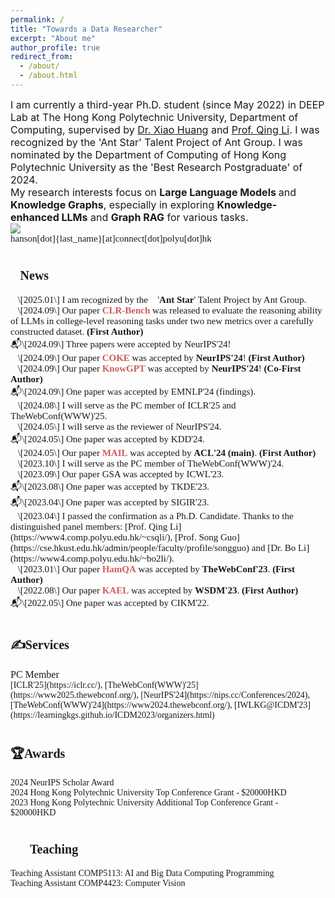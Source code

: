 ```yaml
---
permalink: /
title: "Towards a Data Researcher"
excerpt: "About me"
author_profile: true
redirect_from: 
  - /about/
  - /about.html
---
```


<span style="font-size: 16px; font: bold">I am currently a third-year Ph.D. student (since May 2022) in DEEP Lab at The Hong Kong Polytechnic University, Department of Computing, supervised by [Dr. Xiao Huang](https://www4.comp.polyu.edu.hk/~xiaohuang/index.html) and [Prof. Qing Li](https://www4.comp.polyu.edu.hk/~csqli/). I was recognized by the 'Ant Star' Talent Project of Ant Group. I was nominated by the Department of Computing of Hong Kong Polytechnic University as the 'Best Research Postgraduate' of 2024.<br> 
My research interests focus on <b>Large Language Models </b> and <b>Knowledge Graphs</b>, especially in exploring <b>Knowledge-enhanced LLMs</b> and <b>Graph RAG</b> for various tasks.</span><br>
![](https://img.shields.io/badge/Contact-Welcome-blue)<br>
<span style="font-family: Consolas; font-size: 15px; font:bold">hanson[dot]{last_name}[at]connect[dot]polyu[dot]hk</span>
<h1><span style="font-size: 20px; font-family: Consolas; font: bold">📰News</span></h1>
<span style="font-family: Consolas; font-size: 15px; font: bold">🚩\[2025.01\] I am recognized by the 🌟'<b>Ant Star</b>' Talent Project by Ant Group.</span><br>
<span style="font-family: Consolas; font-size: 15px; font: bold">📜\[2024.09\] Our paper <b><span style="color: #CD5C5C">CLR-Bench</span></b> was released to evaluate the reasoning ability of LLMs in college-level reasoning tasks under two new metrics over a carefully constructed dataset. <b>(First Author)</b></span><br>
<span style="font-family: Consolas; font-size: 15px; font: bold">📬\[2024.09\] Three papers were accepted by NeurIPS'24! 🎇</span><br>
<span style="font-family: Consolas; font-size: 15px; font: bold">📜\[2024.09\] Our paper <b><span style="color: #CD5C5C">COKE</span></b> was accepted by <b>NeurIPS'24</b>! <b>(First Author)</b></span><br>
<span style="font-family: Consolas; font-size: 15px; font: bold">📜\[2024.09\] Our paper <b><span style="color: #CD5C5C">KnowGPT</span></b> was accepted by <b>NeurIPS'24</b>! <b>(Co-First Author)</b></span><br>
<span style="font-family: Consolas; font-size: 15px; font: bold">📬\[2024.09\] One paper was accepted by EMNLP'24 (findings). </span><br>
<span style="font-family: Consolas; font-size: 15px; font: bold">🔎\[2024.08\] I will serve as the PC member of ICLR'25 and TheWebConf(WWW)'25.</span><br>
<span style="font-family: Consolas; font-size: 15px; font: bold">🔎\[2024.05\] I will serve as the reviewer of NeurIPS'24.</span><br>
<span style="font-family: Consolas; font-size: 15px; font: bold">📬\[2024.05\] One paper was accepted by KDD'24. </span><br>
<span style="font-family: Consolas; font-size: 15px; font: bold">📜\[2024.05\] Our paper <b><span style="color: #CD5C5C">MAIL</span></b> was accepted by <b>ACL'24 (main)</b>. <b>(First Author)</b></span><br>
<span style="font-family: Consolas; font-size: 15px; font: bold">🔎\[2023.10\] I will serve as the PC member of TheWebConf(WWW)'24.</span><br>
<span style="font-family: Consolas; font-size: 15px; font: bold">📜\[2023.09\] Our paper GSA was accepted by ICWL'23.</span><br>
<span style="font-family: Consolas; font-size: 15px; font: bold">📬\[2023.08\] One paper was accepted by TKDE'23. </span><br>
<span style="font-family: Consolas; font-size: 15px; font: bold">📬\[2023.04\] One paper was accepted by SIGIR'23.</span><br>
<span style="font-family: Consolas; font-size: 15px; font: bold">🚩\[2023.04\] I passed the confirmation as a Ph.D. Candidate. Thanks to the distinguished panel members: [Prof. Qing Li](https://www4.comp.polyu.edu.hk/~csqli/), [Prof. Song Guo](https://cse.hkust.edu.hk/admin/people/faculty/profile/songguo) and [Dr. Bo Li](https://www4.comp.polyu.edu.hk/~bo2li/). </span><br>
<span style="font-family: Consolas; font-size: 15px; font: bold">📜\[2023.01\] Our paper <b><span style="color: #CD5C5C">HamQA</span></b> was accepted by <b>TheWebConf'23</b>. <b>(First Author)</b></span><br>
<span style="font-family: Consolas; font-size: 15px; font: bold">📜\[2022.08\] Our paper <b><span style="color: #CD5C5C">KAEL</span></b> was accepted by <b>WSDM'23</b>. <b>(First Author)</b></span><br>
<span style="font-family: Consolas; font-size: 15px; font: bold">📬\[2022.05\] One paper was accepted by CIKM'22.</span><br>
<h1><span style="font-size: 20px; font-family: Consolas; font: bold">✍Services</span></h1>
<span style="font-family: Consolas; font-size: 16px; font:bold">PC Member</span><br>
<span style="font-family: Consolas; font-size: 14px">[ICLR'25](https://iclr.cc/), [TheWebConf(WWW)'25](https://www2025.thewebconf.org/), [NeurIPS'24](https://nips.cc/Conferences/2024), [TheWebConf(WWW)'24](https://www2024.thewebconf.org/), [IWLKG@ICDM'23](https://learningkgs.github.io/ICDM2023/organizers.html)</span><br>
<h1><span style="font-size: 20px; font-family: Consolas; font: bold">🏆Awards</span></h1>
<span style="font-family: Consolas; font-size: 14px">2024 NeurIPS Scholar Award</span><br>
<span style="font-family: Consolas; font-size: 14px">2024 Hong Kong Polytechnic University Top Conference Grant - $20000HKD</span><br>
<span style="font-family: Consolas; font-size: 14px">2023 Hong Kong Polytechnic University Additional Top Conference Grant - $20000HKD</span><br>
<h1><span style="font-size: 20px; font-family: Consolas; font: bold">🧑‍🏫Teaching</span></h1>
<span style="font-family: Consolas; font-size: 14px">Teaching Assistant COMP5113: AI and Big Data Computing Programming</span><br>
<span style="font-family: Consolas; font-size: 14px">Teaching Assistant COMP4423: Computer Vision</span><br>



